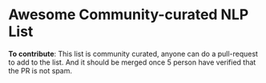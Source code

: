 # Awesome Community-curated NLP List


**To contribute**: This list is community curated, anyone can do a pull-request to add to the list. And it should be merged once 5 person have verified that the PR is not spam.




